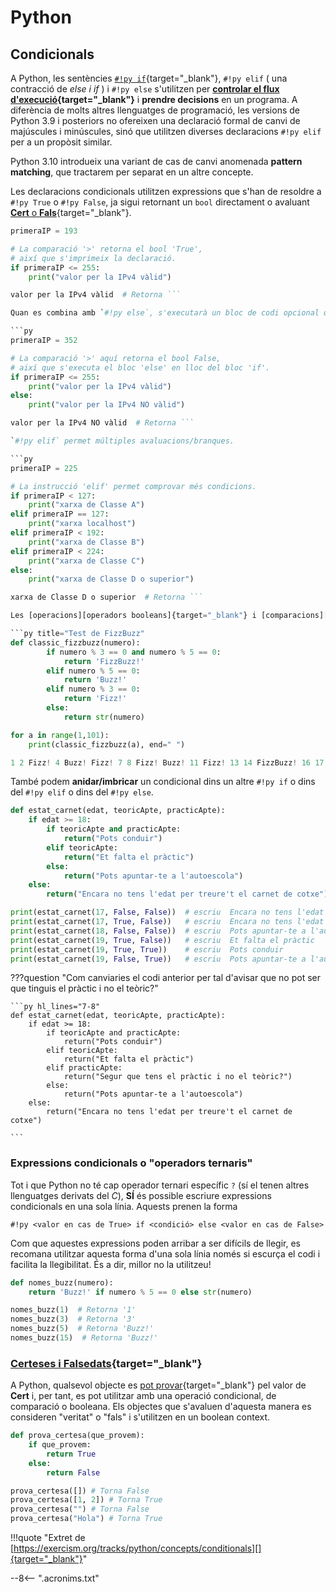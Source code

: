 # Python

## Condicionals

A Python, les sentències [`#!py if`][if]{target="_blank"}, `#!py elif` ( una contracció de *else i if* ) i `#!py else` s'utilitzen per **[controlar el flux d'execució][control de flux]{target="_blank"}** i **prendre decisions** en un programa. A diferència de molts altres llenguatges de programació, les versions de Python 3.9 i posteriors no ofereixen una declaració formal de canvi de majúscules i minúscules, sinó que utilitzen diverses declaracions `#!py elif` per a un propòsit similar.

Python 3.10 introdueix una variant de cas de canvi anomenada **pattern matching**, que tractarem per separat en un altre concepte.

Les declaracions condicionals utilitzen expressions que s'han de resoldre a `#!py True` o `#!py False`, ja sigui retornant un `bool` directament o avaluant [**Cert** o **Fals**][cert o fals]{target="_blank"}.

```py
primeraIP = 193

# La comparació '>' retorna el bool 'True',
# així que s'imprimeix la declaració.
if primeraIP <= 255:
    print("valor per la IPv4 vàlid")
```

```py
valor per la IPv4 vàlid  # Retorna ```

Quan es combina amb `#!py else`, s'executarà un bloc de codi opcional quan la condició original avaluï `#!py False`.

```py
primeraIP = 352

# La comparació '>' aquí retorna el bool False,
# així que s'executa el bloc 'else' en lloc del bloc 'if'.
if primeraIP <= 255:
    print("valor per la IPv4 vàlid")
else:
    print("valor per la IPv4 NO vàlid")
```

```py
valor per la IPv4 NO vàlid  # Retorna ```

`#!py elif` permet múltiples avaluacions/branques.

```py
primeraIP = 225

# La instrucció 'elif' permet comprovar més condicions.
if primeraIP < 127:
    print("xarxa de Classe A")
elif primeraIP == 127:
    print("xarxa localhost")
elif primeraIP < 192:
    print("xarxa de Classe B")
elif primeraIP < 224:
    print("xarxa de Classe C")
else:
    print("xarxa de Classe D o superior")
```

```py
xarxa de Classe D o superior  # Retorna ```

Les [operacions][operadors booleans]{target="_blank"} i [comparacions][operadors de comparació]{target="_blank"} booleanes es poden combinar amb condicionals per a proves més complexes:

```py title="Test de FizzBuzz"
def classic_fizzbuzz(numero):
        if numero % 3 == 0 and numero % 5 == 0:
            return 'FizzBuzz!'
        elif numero % 5 == 0:
            return 'Buzz!'
        elif numero % 3 == 0:
            return 'Fizz!'
        else:
            return str(numero)

for a in range(1,101):
    print(classic_fizzbuzz(a), end=" ")
```

```py
1 2 Fizz! 4 Buzz! Fizz! 7 8 Fizz! Buzz! 11 Fizz! 13 14 FizzBuzz! 16 17 Fizz! 19 Buzz! Fizz! 22 23 Fizz! Buzz! 26 Fizz! 28 29 FizzBuzz! 31 32 Fizz! 34 Buzz! Fizz! 37 38 Fizz! Buzz! 41 Fizz! 43 44 FizzBuzz! 46 47 Fizz! 49 Buzz! Fizz! 52 53 Fizz! Buzz! 56 Fizz! 58 59 FizzBuzz! 61 62 Fizz! 64 Buzz! Fizz! 67 68 Fizz! Buzz! 71 Fizz! 73 74 FizzBuzz! 76 77 Fizz! 79 Buzz! Fizz! 82 83 Fizz! Buzz! 86 Fizz! 88 89 FizzBuzz! 91 92 Fizz! 94 Buzz! Fizz! 97 98 Fizz! Buzz!
```

També podem **anidar/imbricar** un condicional dins un altre `#!py if` o dins del `#!py elif` o dins del `#!py else`.

```py
def estat_carnet(edat, teoricApte, practicApte):
    if edat >= 18:
        if teoricApte and practicApte:
            return("Pots conduir")
        elif teoricApte:
            return("Et falta el pràctic")
        else:
            return("Pots apuntar-te a l'autoescola")
    else:
        return("Encara no tens l'edat per treure't el carnet de cotxe")

```

```py
print(estat_carnet(17, False, False))  # escriu  Encara no tens l'edat per treure't el carnet de cotxe
print(estat_carnet(17, True, False))   # escriu  Encara no tens l'edat per treure't el carnet de cotxe
print(estat_carnet(18, False, False))  # escriu  Pots apuntar-te a l'autoescola
print(estat_carnet(19, True, False))   # escriu  Et falta el pràctic
print(estat_carnet(19, True, True))    # escriu  Pots conduir
print(estat_carnet(19, False, True))   # escriu  Pots apuntar-te a l'autoescola
```

???question "Com canviaries el codi anterior per tal d'avisar que no pot ser que tinguis el pràctic i no el teòric?"

    ```py hl_lines="7-8"
    def estat_carnet(edat, teoricApte, practicApte):
        if edat >= 18:
            if teoricApte and practicApte:
                return("Pots conduir")
            elif teoricApte:
                return("Et falta el pràctic")
            elif practicApte:
                return("Segur que tens el pràctic i no el teòric?")
            else:
                return("Pots apuntar-te a l'autoescola")
        else:
            return("Encara no tens l'edat per treure't el carnet de cotxe")

    ```

### Expressions condicionals o "operadors ternaris"

Tot i que Python no té cap operador ternari específic `?` (sí el tenen altres llenguatges derivats del *C*), **SÍ** és possible escriure expressions condicionals en una sola línia. Aquests prenen la forma 

`#!py <valor en cas de True> if <condició> else <valor en cas de False>`

Com que aquestes expressions poden arribar a ser difícils de llegir, es recomana utilitzar aquesta forma d'una sola línia només si escurça el codi i facilita la llegibilitat. És a dir, millor no la utilitzeu!

```py
def nomes_buzz(numero):
    return 'Buzz!' if numero % 5 == 0 else str(numero)
```

```py
nomes_buzz(1)  # Retorna '1'
nomes_buzz(3)  # Retorna '3'
nomes_buzz(5)  # Retorna 'Buzz!'
nomes_buzz(15)  # Retorna 'Buzz!'
```

### [Certeses i Falsedats][prova de certesa]{target="_blank"}

A Python, qualsevol objecte es [pot provar][prova de certesa]{target="_blank"} pel valor de **Cert** i, per tant, es pot utilitzar amb una operació condicional, de comparació o booleana. Els objectes que s'avaluen d'aquesta manera es consideren "veritat" o "fals" i s'utilitzen en un boolean context.

```py title="prova de certesa"
def prova_certesa(que_provem):
    if que_provem:
        return True
    else:
        return False
```

```py
prova_certesa([]) # Torna False
prova_certesa([1, 2]) # Torna True
prova_certesa("") # Torna False
prova_certesa("Hola") # Torna True
```

!!!quote "Extret de [https://exercism.org/tracks/python/concepts/conditionals][]{target="_blank"}"


[https://exercism.org/tracks/python/concepts/conditionals]:  https://exercism.org/tracks/python/concepts/conditionals               "Extret de..."

[if]:                       https://docs.python.org/reference/compound_stmts.html#the-if-statement        "if"
[control de flux]:          https://docs.python.org/tutorial/controlflow.html#more-control-flow-tools     "control de flux"
[cert o fals]:              https://docs.python.org/library/stdtypes.html#truth-value-testing             "cert o fals?"
[bool]:                     https://docs.python.org/library/stdtypes.html#typebool                        "bool"
[operadors booleans]:       https://docs.python.org/library/stdtypes.html#boolean-operations-and-or-not   "operadors booleans"
[operadors de comparació]:  https://docs.python.org/library/stdtypes.html#comparisons                     "operadors de comparació"
[prova de certesa]:         https://docs.python.org/library/stdtypes.html#truth-value-testing             "prova de certesa"

--8<-- ".acronims.txt"
